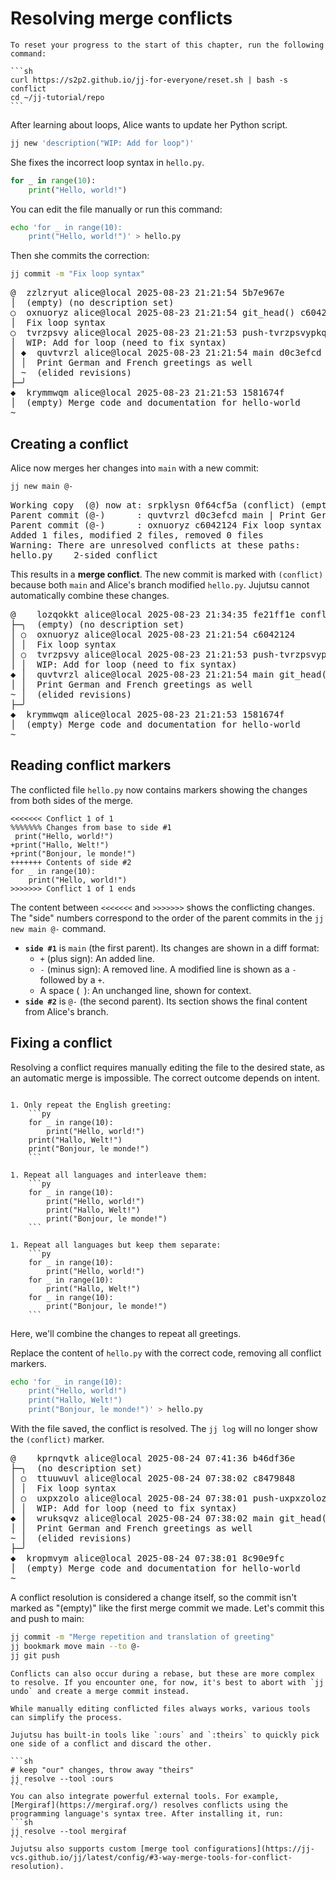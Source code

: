 # Resolving merge conflicts

````admonish reset title="Reset your progress" collapsible=true
To reset your progress to the start of this chapter, run the following command:

```sh
curl https://s2p2.github.io/jj-for-everyone/reset.sh | bash -s conflict
cd ~/jj-tutorial/repo
```
````

After learning about loops, Alice wants to update her Python script.

```sh
jj new 'description("WIP: Add for loop")'
```

She fixes the incorrect loop syntax in `hello.py`.

```py
for _ in range(10):
    print("Hello, world!")
```

You can edit the file manually or run this command:

```sh
echo 'for _ in range(10):
    print("Hello, world!")' > hello.py
```

Then she commits the correction:

```sh
jj commit -m "Fix loop syntax"
```

<!-- generated by aha script -->
<pre class="aha">
<span class="bold "></span><span class="bold green ">@</span>  <span class="bold "></span><span class="bold highlighted purple ">z</span><span class="bold highlighted dimgray ">zlzryut</span><span class="bold "> </span><span class="bold yellow ">alice@local</span><span class="bold "> </span><span class="bold highlighted cyan ">2025-08-23 21:21:54</span><span class="bold "> </span><span class="bold highlighted blue ">5</span><span class="bold highlighted dimgray ">b7e967e</span><span class="bold "></span>
│  <span class="bold "></span><span class="bold highlighted green ">(empty)</span><span class="bold "> </span><span class="bold highlighted green ">(no description set)</span><span class="bold "></span>
○  <span class="bold "></span><span class="bold purple ">o</span><span class="highlighted dimgray ">xnuoryz</span> <span class="yellow ">alice@local</span> <span class="cyan ">2025-08-23 21:21:54</span> <span class="green ">git_head()</span> <span class="bold "></span><span class="bold blue ">c</span><span class="highlighted dimgray ">6042124</span>
│  Fix loop syntax
○  <span class="bold "></span><span class="bold purple ">t</span><span class="highlighted dimgray ">vrzpsvy</span> <span class="yellow ">alice@local</span> <span class="cyan ">2025-08-23 21:21:53</span> <span class="purple ">push-tvrzpsvypkqk</span> <span class="bold "></span><span class="bold blue ">6</span><span class="highlighted dimgray ">e468237</span>
│  WIP: Add for loop (need to fix syntax)
│ <span class="bold "></span><span class="bold highlighted cyan ">◆</span>  <span class="bold "></span><span class="bold purple ">q</span><span class="highlighted dimgray ">uvtvrzl</span> <span class="yellow ">alice@local</span> <span class="cyan ">2025-08-23 21:21:54</span> <span class="purple ">main</span> <span class="bold "></span><span class="bold blue ">d</span><span class="highlighted dimgray ">0c3efcd</span>
│ │  Print German and French greetings as well
│ <span class="highlighted dimgray ">~</span>  <span class="highlighted dimgray ">(elided revisions)</span>
├─╯
<span class="bold "></span><span class="bold highlighted cyan ">◆</span>  <span class="bold "></span><span class="bold purple ">k</span><span class="highlighted dimgray ">rymmwqm</span> <span class="yellow ">alice@local</span> <span class="cyan ">2025-08-23 21:21:53</span> <span class="bold "></span><span class="bold blue ">1</span><span class="highlighted dimgray ">581674f</span>
│  <span class="green ">(empty)</span> Merge code and documentation for hello-world
~
</pre>

## Creating a conflict

Alice now merges her changes into `main` with a new commit:

```sh
jj new main @-
```

<!-- generated by aha script -->
<pre class="aha">
Working copy  (@) now at: <span class="bold "></span><span class="bold highlighted purple ">s</span><span class="bold highlighted dimgray ">rpklysn</span><span class="bold "> </span><span class="bold highlighted blue ">0</span><span class="bold highlighted dimgray ">f64cf5a</span><span class="bold "> </span><span class="bold highlighted red ">(conflict)</span><span class="bold "> </span><span class="bold highlighted green ">(empty)</span><span class="bold "> </span><span class="bold highlighted green ">(no description set)</span>
Parent commit (@-)      : <span class="bold "></span><span class="bold purple ">q</span><span class="highlighted dimgray ">uvtvrzl</span> <span class="bold "></span><span class="bold blue ">d</span><span class="highlighted dimgray ">0c3efcd</span> <span class="purple ">main</span><span class="highlighted dimgray "> | </span>Print German and French greetings as well
Parent commit (@-)      : <span class="bold "></span><span class="bold purple ">o</span><span class="highlighted dimgray ">xnuoryz</span> <span class="bold "></span><span class="bold blue ">c</span><span class="highlighted dimgray ">6042124</span> Fix loop syntax
Added 1 files, modified 2 files, removed 0 files
<span class="bold "></span><span class="bold yellow ">Warning: </span><span class="bold ">There are unresolved conflicts at these paths:</span>
hello.py    <span class="yellow ">2-sided conflict</span>
</pre>

This results in a **merge conflict**. The new commit is marked with `(conflict)` because both `main` and Alice's branch modified `hello.py`. Jujutsu cannot automatically combine these changes.

<!-- generated by aha script -->
<pre class="aha">
<span class="bold "></span><span class="bold highlighted red ">@</span>    <span class="bold "></span><span class="bold highlighted purple ">l</span><span class="bold highlighted dimgray ">ozqokkt</span><span class="bold "> </span><span class="bold yellow ">alice@local</span><span class="bold "> </span><span class="bold highlighted cyan ">2025-08-23 21:34:35</span><span class="bold "> </span><span class="bold highlighted blue ">f</span><span class="bold highlighted dimgray ">e21ff1e</span><span class="bold "> </span><span class="bold highlighted red ">conflict</span><span class="bold "></span>
├─╮  <span class="bold "></span><span class="bold highlighted green ">(empty)</span><span class="bold "> </span><span class="bold highlighted green ">(no description set)</span><span class="bold "></span>
│ ○  <span class="bold "></span><span class="bold purple ">o</span><span class="highlighted dimgray ">xnuoryz</span> <span class="yellow ">alice@local</span> <span class="cyan ">2025-08-23 21:21:54</span> <span class="bold "></span><span class="bold blue ">c</span><span class="highlighted dimgray ">6042124</span>
│ │  Fix loop syntax
│ ○  <span class="bold "></span><span class="bold purple ">t</span><span class="highlighted dimgray ">vrzpsvy</span> <span class="yellow ">alice@local</span> <span class="cyan ">2025-08-23 21:21:53</span> <span class="purple ">push-tvrzpsvypkqk</span> <span class="bold "></span><span class="bold blue ">6</span><span class="highlighted dimgray ">e468237</span>
│ │  WIP: Add for loop (need to fix syntax)
<span class="bold "></span><span class="bold highlighted cyan ">◆</span> │  <span class="bold "></span><span class="bold purple ">q</span><span class="highlighted dimgray ">uvtvrzl</span> <span class="yellow ">alice@local</span> <span class="cyan ">2025-08-23 21:21:54</span> <span class="purple ">main</span> <span class="green ">git_head()</span> <span class="bold "></span><span class="bold blue ">d</span><span class="highlighted dimgray ">0c3efcd</span>
│ │  Print German and French greetings as well
<span class="highlighted dimgray ">~</span> │  <span class="highlighted dimgray ">(elided revisions)</span>
├─╯
<span class="bold "></span><span class="bold highlighted cyan ">◆</span>  <span class="bold "></span><span class="bold purple ">k</span><span class="highlighted dimgray ">rymmwqm</span> <span class="yellow ">alice@local</span> <span class="cyan ">2025-08-23 21:21:53</span> <span class="bold "></span><span class="bold blue ">1</span><span class="highlighted dimgray ">581674f</span>
│  <span class="green ">(empty)</span> Merge code and documentation for hello-world
~
</pre>

## Reading conflict markers

The conflicted file `hello.py` now contains markers showing the changes from both sides of the merge.

```
<<<<<<< Conflict 1 of 1
%%%%%%% Changes from base to side #1
 print("Hello, world!")
+print("Hallo, Welt!")
+print("Bonjour, le monde!")
+++++++ Contents of side #2
for _ in range(10):
    print("Hello, world!")
>>>>>>> Conflict 1 of 1 ends
```

The content between `<<<<<<<` and `>>>>>>>` shows the conflicting changes. The "side" numbers correspond to the order of the parent commits in the `jj new main @-` command.

*   **`side #1`** is `main` (the first parent). Its changes are shown in a diff format:
    *   `+` (plus sign): An added line.
    *   `-` (minus sign): A removed line. A modified line is shown as a `-` followed by a `+`.
    *   A space (` `): An unchanged line, shown for context.
*   **`side #2`** is `@-` (the second parent). Its section shows the final content from Alice's branch.

## Fixing a conflict

Resolving a conflict requires manually editing the file to the desired state, as an automatic merge is impossible. The correct outcome depends on intent.

````admonish note title="By example, there are three different reasonable merges of these changes" collapsible=true

1. Only repeat the English greeting:
    ```py
    for _ in range(10):
        print("Hello, world!")
    print("Hallo, Welt!")
    print("Bonjour, le monde!")
    ```

1. Repeat all languages and interleave them:
    ```py
    for _ in range(10):
        print("Hello, world!")
        print("Hallo, Welt!")
        print("Bonjour, le monde!")
    ```

1. Repeat all languages but keep them separate:
    ```py
    for _ in range(10):
        print("Hello, world!")
    for _ in range(10):
        print("Hallo, Welt!")
    for _ in range(10):
        print("Bonjour, le monde!")
    ```
````

Here, we'll combine the changes to repeat all greetings.

Replace the content of `hello.py` with the correct code, removing all conflict markers.

```sh
echo 'for _ in range(10):
    print("Hello, world!")
    print("Hallo, Welt!")
    print("Bonjour, le monde!")' > hello.py
```

With the file saved, the conflict is resolved. The `jj log` will no longer show the `(conflict)` marker.

<!-- generated by aha script -->
<pre class="aha">
<span class="bold "></span><span class="bold green ">@</span>    <span class="bold "></span><span class="bold highlighted purple ">kp</span><span class="bold highlighted dimgray ">rnqvtk</span><span class="bold "> </span><span class="bold yellow ">alice@local</span><span class="bold "> </span><span class="bold highlighted cyan ">2025-08-24 07:41:36</span><span class="bold "> </span><span class="bold highlighted blue ">b4</span><span class="bold highlighted dimgray ">6df36e</span><span class="bold "></span>
├─╮  <span class="bold "></span><span class="bold yellow ">(no description set)</span><span class="bold "></span>
│ ○  <span class="bold "></span><span class="bold purple ">t</span><span class="highlighted dimgray ">tuuwuvl</span> <span class="yellow ">alice@local</span> <span class="cyan ">2025-08-24 07:38:02</span> <span class="bold "></span><span class="bold blue ">c</span><span class="highlighted dimgray ">8479848</span>
│ │  Fix loop syntax
│ ○  <span class="bold "></span><span class="bold purple ">u</span><span class="highlighted dimgray ">xpxzolo</span> <span class="yellow ">alice@local</span> <span class="cyan ">2025-08-24 07:38:01</span> <span class="purple ">push-uxpxzoloznts</span> <span class="bold "></span><span class="bold blue ">b3</span><span class="highlighted dimgray ">26e556</span>
│ │  WIP: Add for loop (need to fix syntax)
<span class="bold "></span><span class="bold highlighted cyan ">◆</span> │  <span class="bold "></span><span class="bold purple ">w</span><span class="highlighted dimgray ">ruksqvz</span> <span class="yellow ">alice@local</span> <span class="cyan ">2025-08-24 07:38:02</span> <span class="purple ">main</span> <span class="green ">git_head()</span> <span class="bold "></span><span class="bold blue ">1</span><span class="highlighted dimgray ">18457e4</span>
│ │  Print German and French greetings as well
<span class="highlighted dimgray ">~</span> │  <span class="highlighted dimgray ">(elided revisions)</span>
├─╯
<span class="bold "></span><span class="bold highlighted cyan ">◆</span>  <span class="bold "></span><span class="bold purple ">kr</span><span class="highlighted dimgray ">opmvym</span> <span class="yellow ">alice@local</span> <span class="cyan ">2025-08-24 07:38:01</span> <span class="bold "></span><span class="bold blue ">8</span><span class="highlighted dimgray ">c90e9fc</span>
│  <span class="green ">(empty)</span> Merge code and documentation for hello-world
~
</pre>

A conflict resolution is considered a change itself, so the commit isn't marked as "(empty)" like the first merge commit we made. Let's commit this and push to main:

```sh
jj commit -m "Merge repetition and translation of greeting"
jj bookmark move main --to @-
jj git push
```

```admonish info title="Conflicts during a rebase" collapsible=true
Conflicts can also occur during a rebase, but these are more complex to resolve. If you encounter one, for now, it's best to abort with `jj undo` and create a merge commit instead.
```

````admonish note title="Tools for conflict resolution" collapsible=true
While manually editing conflicted files always works, various tools can simplify the process.

Jujutsu has built-in tools like `:ours` and `:theirs` to quickly pick one side of a conflict and discard the other.

```sh
# keep "our" changes, throw away "theirs"
jj resolve --tool :ours
```
You can also integrate powerful external tools. For example, [Mergiraf](https://mergiraf.org/) resolves conflicts using the programming language's syntax tree. After installing it, run:
```sh
jj resolve --tool mergiraf
```
Jujutsu also supports custom [merge tool configurations](https://jj-vcs.github.io/jj/latest/config/#3-way-merge-tools-for-conflict-resolution).
````
